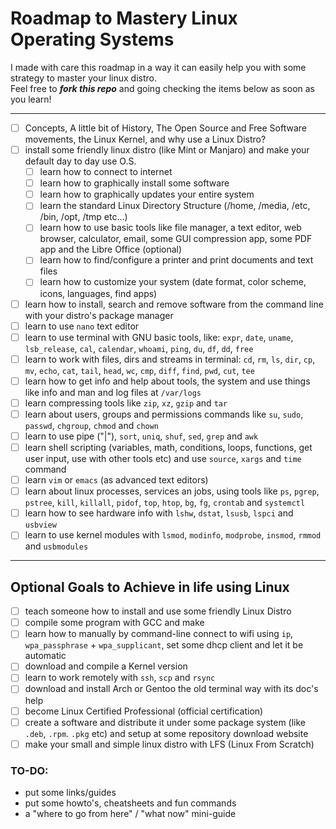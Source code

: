 # Roadmap to Mastery Linux Operating Systems

I made with care this roadmap in a way it can easily help you with some strategy to master your linux distro.  
Feel free to _**fork this repo**_ and going checking the items below as soon as you learn!  

---

- [ ] Concepts, A little bit of History, The Open Source and Free Software movements, the Linux Kernel, and why use a Linux Distro?
- [ ] install some friendly linux distro (like Mint or Manjaro) and make your default day to day use O.S.
  - [ ] learn how to connect to internet
  - [ ] learn how to graphically install some software
  - [ ] learn how to graphically updates your entire system
  - [ ] learn the standard Linux Directory Structure (/home, /media, /etc, /bin, /opt, /tmp etc...)
  - [ ] learn how to use basic tools like file manager, a text editor, web browser, calculator, email, some GUI compression app, some PDF app and the Libre Office (optional)
  - [ ] learn how to find/configure a printer and print documents and text files
  - [ ] learn how to customize your system (date format, color scheme, icons, languages, find apps)
- [ ] learn how to install, search and remove software from the command line with your distro's package manager 
- [ ] learn to use `nano` text editor
- [ ] learn to use terminal with GNU basic tools, like: `expr`, `date`, `uname`, `lsb_release`, `cal`, `calendar`, `whoami`, `ping`, `du`, `df`, `dd`, `free`
- [ ] learn to work with files, dirs and streams in terminal: `cd`, `rm`, `ls`, `dir`, `cp`, `mv`, `echo`, `cat`, `tail`, `head`, `wc`, `cmp`, `diff`, `find`, `pwd`, `cut`, `tee`
- [ ] learn how to get info and help about tools, the system and use things like info and man and log files at `/var/logs`
- [ ] learn compressing tools like `zip`, `xz`, `gzip` and `tar`
- [ ] learn about users, groups and permissions commands like `su`, `sudo`, `passwd`, `chgroup`, `chmod` and `chown`
- [ ] learn to use pipe ("|"), `sort`, `uniq`, `shuf`, `sed`, `grep` and `awk`
- [ ] learn shell scripting (variables, math, conditions, loops, functions, get user input, use with other tools etc) and use `source`, `xargs` and `time` command
- [ ] learn `vim` or `emacs` (as advanced text editors)
- [ ] learn about linux processes, services an jobs, using tools like `ps`, `pgrep`, `pstree`, `kill`, `killall`, `pidof`, `top`, `htop`, `bg`, `fg`, `crontab` and `systemctl`
- [ ] learn how to see hardware info with `lshw`, `dstat`, `lsusb`, `lspci` and `usbview`
- [ ] learn to use kernel modules with `lsmod`, `modinfo`, `modprobe`, `insmod`, `rmmod` and `usbmodules`

---
## Optional Goals to Achieve in life using Linux
- [ ] teach someone how to install and use some friendly Linux Distro
- [ ] compile some program with GCC and make
- [ ] learn how to manually by command-line connect to wifi using `ip`, `wpa_passphrase` + `wpa_supplicant`, set some dhcp client and let it be automatic
- [ ] download and compile a Kernel version
- [ ] learn to work remotely with `ssh`, `scp` and `rsync`
- [ ] download and install Arch or Gentoo the old terminal way with its doc's help
- [ ] become Linux Certified Professional (official certification) 
- [ ] create a software and distribute it under some package system (like `.deb`, `.rpm`. `.pkg` etc) and setup at some repository download website
- [ ] make your small and simple linux distro with LFS (Linux From Scratch)

### TO-DO:
- put some links/guides
- put some howto's, cheatsheets and fun commands
- a "where to go from here" / "what now" mini-guide
